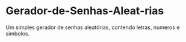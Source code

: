 # Gerador-de-Senhas-Aleat-rias
Um simples gerador de senhas aleatórias, contendo letras, numeros e simbolos.
